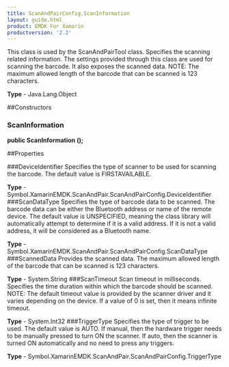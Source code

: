 ```yaml
---
title: ScanAndPairConfig.ScanInformation
layout: guide.html 
product: EMDK For Xamarin 
productversion: '2.2' 
---
```

This class is used by the ScanAndPairTool class. Specifies the scanning related information. The settings provided through this class are used for scanning the barcode. It also exposes the scanned data. NOTE: The maximum allowed length of the barcode that can be scanned is 123 characters.

**Type** - Java.Lang.Object

##Constructors
### ScanInformation 
**public ScanInformation ();**

##Properties

###DeviceIdentifier
Specifies the type of scanner to be used for scanning the barcode. The default value is FIRSTAVAILABLE.

**Type** - Symbol.XamarinEMDK.ScanAndPair.ScanAndPairConfig.DeviceIdentifier
###ScanDataType
Specifies the type of barcode data to be scanned. The barcode data can be either the Bluetooth address or name of the remote device. The default value is UNSPECIFIED, meaning the class library will automatically attempt to determine if it is a valid address. If it is not a valid address, it will be considered as a Bluetooth name.

**Type** - Symbol.XamarinEMDK.ScanAndPair.ScanAndPairConfig.ScanDataType
###ScannedData
Provides the scanned data. The maximum allowed length of the barcode that can be scanned is 123 characters.

**Type** - System.String
###ScanTimeout
Scan timeout in milliseconds. Specifies the time duration within which the barcode should be scanned. NOTE: The default timeout value is provided by the scanner driver and it varies depending on the device. If a value of 0 is set, then it means infinite timeout.

**Type** - System.Int32
###TriggerType
Specifies the type of trigger to be used. The default value is AUTO. If manual, then the hardware trigger needs to be manually pressed to turn ON the scanner. If auto, then the scanner is turned ON automatically and no need to press any triggers.

**Type** - Symbol.XamarinEMDK.ScanAndPair.ScanAndPairConfig.TriggerType


